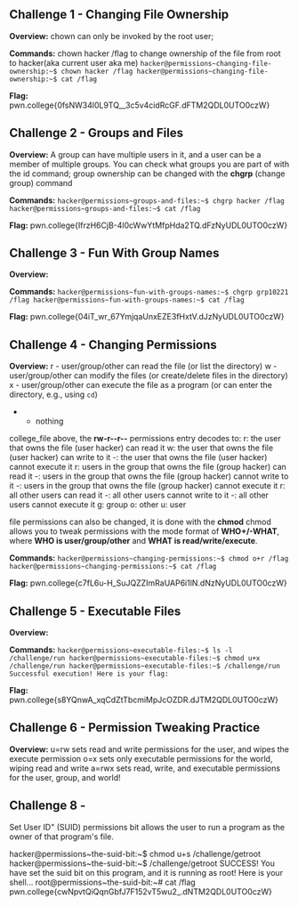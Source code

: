 ## Challenge 1 - Changing File Ownership

**Overview:** chown can only be invoked by the root user; 

**Commands:** chown hacker /flag to change ownership of the file from root to hacker(aka current user aka me) 
`hacker@permissions~changing-file-ownership:~$ chown hacker /flag
hacker@permissions~changing-file-ownership:~$ cat /flag`

**Flag:** pwn.college{0fsNW34l0L9TQ__3c5v4cidRcGF.dFTM2QDL0UTO0czW}

## Challenge 2 - Groups and Files 

**Overview:** A group can have multiple users in it, and a user can be a member of multiple groups.
You can check what groups you are part of with the id command; 
group ownership can be changed with the **chgrp** (change group) command

**Commands:** 
`hacker@permissions~groups-and-files:~$ chgrp hacker /flag
hacker@permissions~groups-and-files:~$ cat /flag `

**Flag:** 
pwn.college{IfrzH6CjB-4l0cWwYtMfpHda2TQ.dFzNyUDL0UTO0czW}

## Challenge 3 - Fun With Group Names 
**Overview:** 

**Commands:** 
`hacker@permissions~fun-with-groups-names:~$ chgrp grp10221 /flag
hacker@permissions~fun-with-groups-names:~$ cat /flag`

**Flag:** pwn.college{04iT_wr_67YmjqaUnxEZE3fHxtV.dJzNyUDL0UTO0czW}

## Challenge 4 - Changing Permissions 

**Overview:** 
r - user/group/other can read the file (or list the directory)
w - user/group/other can modify the files (or create/delete files in the directory)
x - user/group/other can execute the file as a program (or can enter the directory, e.g., using `cd`)
- - nothing
    
college_file above, the **rw-r--r--** permissions entry decodes to:
r: the user that owns the file (user hacker) can read it
w: the user that owns the file (user hacker) can write to it
-: the user that owns the file (user hacker) cannot execute it
r: users in the group that owns the file (group hacker) can read it
-: users in the group that owns the file (group hacker) cannot write to it
-: users in the group that owns the file (group hacker) cannot execute it
r: all other users can read it
-: all other users cannot write to it
-: all other users cannot execute it
g: group 
o: other 
u: user

file permissions can also be changed, it is done with the **chmod**
chmod allows you to tweak permissions with the mode format of **WHO+/-WHAT**, 
where **WHO is user/group/other** and **WHAT is read/write/execute**.
    
**Commands:**
`hacker@permissions~changing-permissions:~$ chmod o+r /flag
hacker@permissions~changing-permissions:~$ cat /flag`

**Flag:** pwn.college{c7fL6u-H_SuJQZZImRaUAP6i1lN.dNzNyUDL0UTO0czW}

## Challenge 5 - Executable Files 

**Overview:** 

**Commands:** 
`hacker@permissions~executable-files:~$ ls -l /challenge/run
hacker@permissions~executable-files:~$ chmod u+x /challenge/run
hacker@permissions~executable-files:~$ /challenge/run
Successful execution! Here is your flag:`

**Flag:** pwn.college{s8YQnwA_xqCdZtTbcmiMpJcOZDR.dJTM2QDL0UTO0czW}

## Challenge 6 - Permission Tweaking Practice 
**Overview:** 
u=rw sets read and write permissions for the user, and wipes the execute permission
o=x sets only executable permissions for the world, wiping read and write
a=rwx sets read, write, and executable permissions for the user, group, and world!

## Challenge 8 - 
Set User ID" (SUID) permissions bit allows the user to run a program as the owner of that program's file.

hacker@permissions~the-suid-bit:~$ chmod u+s /challenge/getroot
hacker@permissions~the-suid-bit:~$ /challenge/getroot
SUCCESS! You have set the suid bit on this program, and it is running as root!
Here is your shell...
root@permissions~the-suid-bit:~# cat /flag
pwn.college{cwNpvtQiQqnGbfJ7F152vT5wu2_.dNTM2QDL0UTO0czW}
